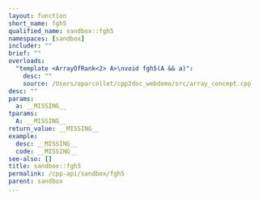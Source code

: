 ```yaml
---
layout: function
short_name: fgh5
qualified_name: sandbox::fgh5
namespaces: [sandbox]
includer: ""
brief: ""
overloads:
  "template <ArrayOfRank<2> A>\nvoid fgh5(A && a)":
    desc: ""
    source: /Users/oparcollet/cpp2doc_webdemo/src/array_concept.cpp
desc: ""
params:
  a: __MISSING__
tparams:
  A: __MISSING__
return_value: __MISSING__
example:
  desc: __MISSING__
  code: __MISSING__
see-also: []
title: sandbox::fgh5
permalink: /cpp-api/sandbox/fgh5
parent: sandbox
...
```


